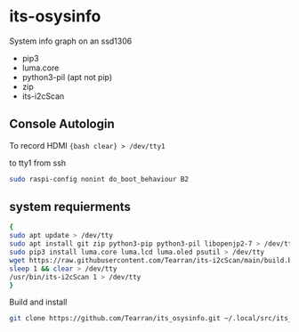 # its-osysinfo
System info graph on an ssd1306 
- pip3
- luma.core
- python3-pil (apt not pip)
- zip
- its-i2cScan

## Console Autologin
To record HDMI 
`{bash clear} > /dev/tty1`

to tty1 from ssh


```bash
sudo raspi-config nonint do_boot_behaviour B2
```
## system requierments
```bash 
{
sudo apt update > /dev/tty
sudo apt install git zip python3-pip python3-pil libopenjp2-7 > /dev/tty
sudo pip3 install luma.core luma.lcd luma.oled psutil > /dev/tty
wget https://raw.githubusercontent.com/Tearran/its-i2cScan/main/build.bash && bash build.bash > /dev/tty
sleep 1 && clear > /dev/tty
/usr/bin/its-i2cScan 1 > /dev/tty
}
```

Build and install
```bash
git clone https://github.com/Tearran/its_osysinfo.git ~/.local/src/its_osysinfo/; cd ~/.local/src/its_osysinfo/ ; bash ./install.sh
```
